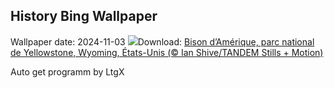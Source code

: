 ## History Bing Wallpaper
Wallpaper date: 2024-11-03
![](https://www.bing.com/th?id=OHR.BisonYellowstone_FR-CA7570080999_UHD.jpg&w=1000)Download: [Bison d’Amérique, parc national de Yellowstone, Wyoming, États-Unis (© Ian Shive/TANDEM Stills + Motion)](https://www.bing.com/th?id=OHR.BisonYellowstone_FR-CA7570080999_UHD.jpg)

Auto get programm by LtgX
